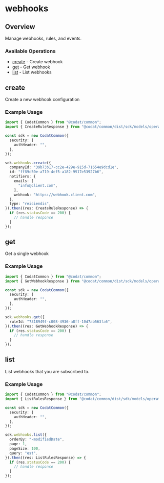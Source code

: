 # webhooks

## Overview

Manage webhooks, rules, and events.

### Available Operations

* [create](#create) - Create webhook
* [get](#get) - Get webhook
* [list](#list) - List webhooks

## create

Create a new webhook configuration

### Example Usage

```typescript
import { CodatCommon } from "@codat/common";
import { CreateRuleResponse } from "@codat/common/dist/sdk/models/operations";

const sdk = new CodatCommon({
  security: {
    authHeader: "",
  },
});

sdk.webhooks.create({
  companyId: "39b73b17-cc2e-429e-915d-71654e9dcd1e",
  id: "ff89c50e-a719-4ef5-a182-9917e53927b6",
  notifiers: {
    emails: [
      "info@client.com",
    ],
    webhook: "https://webhook.client.com",
  },
  type: "reiciendis",
}).then((res: CreateRuleResponse) => {
  if (res.statusCode == 200) {
    // handle response
  }
});
```

## get

Get a single webhook

### Example Usage

```typescript
import { CodatCommon } from "@codat/common";
import { GetWebhookResponse } from "@codat/common/dist/sdk/models/operations";

const sdk = new CodatCommon({
  security: {
    authHeader: "",
  },
});

sdk.webhooks.get({
  ruleId: "7318949f-c008-4936-a8ff-10d7ab563fa6",
}).then((res: GetWebhookResponse) => {
  if (res.statusCode == 200) {
    // handle response
  }
});
```

## list

List webhooks that you are subscribed to.

### Example Usage

```typescript
import { CodatCommon } from "@codat/common";
import { ListRulesResponse } from "@codat/common/dist/sdk/models/operations";

const sdk = new CodatCommon({
  security: {
    authHeader: "",
  },
});

sdk.webhooks.list({
  orderBy: "-modifiedDate",
  page: 1,
  pageSize: 100,
  query: "est",
}).then((res: ListRulesResponse) => {
  if (res.statusCode == 200) {
    // handle response
  }
});
```
